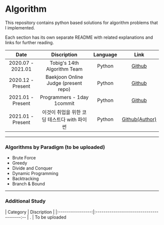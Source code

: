 # Algorithm
This repository contains python based solutions for algorithm problems that I implemented.

Each section has its own separate README with related explanations and links for further reading.

|       Date       | Discription | Language | Link |
|:----------------:|:----------------------------------------:|:----------:|:------:
| 2020.07 - 2021.01 | Tobig's 14th Algorithm Team | Python | [ Github ](https://github.com/Caying-Jiyong/Tobigs14_Algorithm-Team)
| 2020.12 - Present | Baekjoon Online Judge (present repo) | Python | [ Github ](https://github.com/yourmean/BOJ_Algorithm)
| 2021.01 - Present| Programmers - 1day 1commit | Python | [ Github ](https://github.com/yourmean/Programmers_Algorithm_HBYM)
| 2021.01 - Present | 이것이 취업을 위한 코딩 테스트다 with 파이썬 | Python | [ Github(Author) ](https://github.com/ndb796/python-for-coding-test)

---

### Algorithms by Paradigm (to be uploaded)

- Brute Force
- Greedy
- Divide and Conquer
- Dynamic Programming
- Backtracking
- Branch & Bound

---


### Additional Study
|       Category       | Discription |
|:-----------------:|:----------------------------------------:--
| . | To be uploaded
